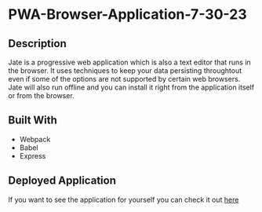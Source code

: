 # PWA-Browser-Application-7-30-23

## Description
Jate is a progressive web application which is also a text editor that runs in the browser. It uses techniques to keep your data persisting throughtout even if some of the options are not supported by certain web browsers. Jate will also run offline and you can install it right from the application itself or from the browser.

## Built With

- Webpack
- Babel
- Express

## Deployed Application

If you want to see the application for yourself you can check it out [here](https://single-page-application-d477b6cb6dc3.herokuapp.com/)